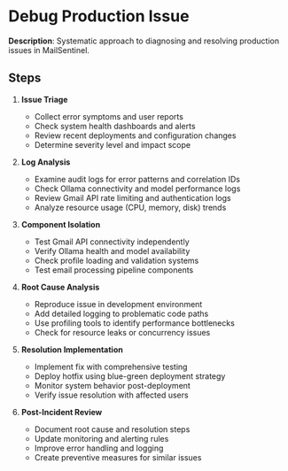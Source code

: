 # Debug Production Issue

**Description**: Systematic approach to diagnosing and resolving production issues in MailSentinel.

## Steps

1. **Issue Triage**
   - Collect error symptoms and user reports
   - Check system health dashboards and alerts
   - Review recent deployments and configuration changes
   - Determine severity level and impact scope

2. **Log Analysis**
   - Examine audit logs for error patterns and correlation IDs
   - Check Ollama connectivity and model performance logs
   - Review Gmail API rate limiting and authentication logs
   - Analyze resource usage (CPU, memory, disk) trends

3. **Component Isolation**
   - Test Gmail API connectivity independently
   - Verify Ollama health and model availability
   - Check profile loading and validation systems
   - Test email processing pipeline components

4. **Root Cause Analysis**
   - Reproduce issue in development environment
   - Add detailed logging to problematic code paths
   - Use profiling tools to identify performance bottlenecks
   - Check for resource leaks or concurrency issues

5. **Resolution Implementation**
   - Implement fix with comprehensive testing
   - Deploy hotfix using blue-green deployment strategy
   - Monitor system behavior post-deployment
   - Verify issue resolution with affected users

6. **Post-Incident Review**
   - Document root cause and resolution steps
   - Update monitoring and alerting rules
   - Improve error handling and logging
   - Create preventive measures for similar issues
